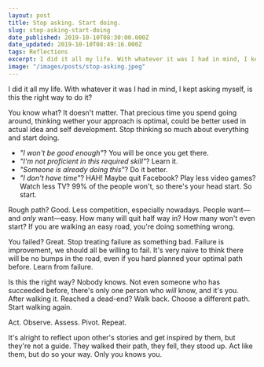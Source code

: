```yaml
---
layout: post
title: Stop asking. Start doing.
slug: stop-asking-start-doing
date_published: 2019-10-10T08:30:00.000Z
date_updated: 2019-10-10T08:49:16.000Z
tags: Reflections
excerpt: I did it all my life. With whatever it was I had in mind, I kept asking myself, is this the right way to do it?
image: "/images/posts/stop-asking.jpeg"
---
```


I did it all my life. With whatever it was I had in mind, I kept asking myself, is this the right way to do it?

You know what? It doesn't matter. That precious time you spend going around, thinking wether your approach is optimal, could be better used in actual idea and self development. Stop thinking so much about everything and start doing.

- _"I won't be good enough"_? You will be once you get there.
- _"I'm not proficient in this required skill"_? Learn it.
- _"Someone is already doing this"_? Do it better.
- _"I don't have time"_? HAH! Maybe quit Facebook? Play less video games? Watch less TV? 99% of the people won't, so there's your head start. So start.

Rough path? Good. Less competition, especially nowadays. People want—and _only_ want—easy. How many will quit half way in? How many won't even start? If you are walking an easy road, you're doing something wrong.

You failed? Great. Stop treating failure as something bad. Failure is improvement, we should all be willing to fail. It's very naive to think there will be no bumps in the road, even if you hard planned your optimal path before. Learn from failure.

Is this the right way? Nobody knows. Not even someone who has succeeded before, there's only one person who _will_ know, and it's you. After walking it. Reached a dead-end? Walk back. Choose a different path. Start walking again.

Act. Observe. Assess. Pivot. Repeat.

It's alright to reflect upon other's stories and get inspired by them, but they're not a guide. They walked their path, they fell, they stood up. Act like them, but do so your way. Only you knows you.
